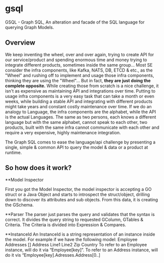 # gsql
GSQL - Graph SQL, An alteration and facade of the SQL language for querying Graph Models.


## Overview
We keep inventing the wheel, over and over again, trying to create API for our service/product and spending enormous time and money trying to integrate different products, sometimes inside the same group... Most SE consider the infra components, like Kafka, NATS, DB, ETCD & etc., as the "Wheel" and rushing off to implement and usage those infra components, thinking they are using the "Wheel"... But in fact, **they are just doing the complete opposite.** While creating those from scratch is a nice challenge, it isn't as expensive as maintaining API and integrations over time. Putting to usage infra components is a very easy task that can take a month or even weeks, while building a stable API and integrating with different products might take years and constant costly maintenance over time.
If we do an analogy to Language, the infra components are the alphabet, while the API is the actual Languages. The same as two persons, each knows a different language but with the same alphabet, cannot speak to each other, two products, built with the same infra cannot communicate with each other and require a very expensive, highly maintenance integration.

The Graph SQL comes to ease the language/api challenge by presenting a single, simple & common API to query the model & data or a product at runtime.

## So how does it work?
**Model Inspector

First you got the Model Inspector, the model inspector is accepting a GO struct or a Java Object and starts to introspect the struct/object, drilling down to discover its attributes and sub objects. From this data, it is creating the GSchema.

**Parser
The parser just parses the query and validates that the syntax is correct. It divides the query string to requested GColumn, GTables & Criteria. The Criteria is divided into Expression & Compares.

**InstanceId
An InstanceId is a string representation of an instance inside the model. For example if we have the following model:
Employee
    Addresses
            [] Address
                    Line1
                    Line2
                    Zip
                    Country
To refer to an Employee instance, will do it via “Employee[key]”.
To refer to an Address instance, will do it vis “Employee[key].Adresses.Address[0..]  
